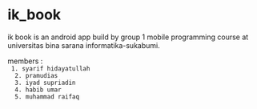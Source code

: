 # ik_book

ik book is an android app build by group 1 mobile programming course at universitas bina sarana informatika-sukabumi.

members : <br />
```  1. syarif hidayatullah ``` <br />
```  2. pramudias``` <br />
```  3. iyad supriadin``` <br />
```  4. habib umar``` <br />
```  5. muhammad raifaq```
